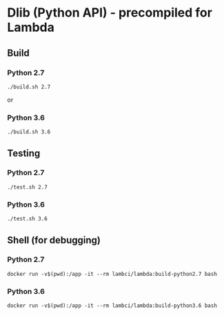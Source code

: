 # Dlib (Python API) - precompiled for Lambda

## Build

### Python 2.7

```
./build.sh 2.7
```

or

### Python 3.6

```
./build.sh 3.6
```

## Testing

### Python 2.7

```
./test.sh 2.7
```

### Python 3.6

```
./test.sh 3.6
```

## Shell (for debugging)

### Python 2.7

```
docker run -v$(pwd):/app -it --rm lambci/lambda:build-python2.7 bash
```

### Python 3.6

```
docker run -v$(pwd):/app -it --rm lambci/lambda:build-python3.6 bash
```
